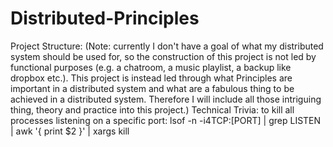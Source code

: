 # Distributed-Principles

Project Structure:
(Note: currently I don't have a goal of what my distributed system should be used for,
so the construction of this project is not led by functional purposes (e.g. a chatroom,
a music playlist, a backup like dropbox etc.). This project is instead led through what Principles
are important in a distributed system and what are a fabulous thing to be achieved in a
distributed system. Therefore I will include all those intriguing thing, theory and practice into
this project.)
Technical Trivia:
to kill all processes listening on a specific port:
lsof -n -i4TCP:[PORT] | grep LISTEN | awk '{ print $2 }' | xargs kill
